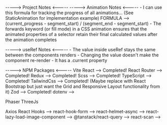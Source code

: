 -----> Project Notes <-----
-----> Animation Notes <-----
    - I can use this formula for tracking the progress of all animations... (See StaticAnimation for implementation example)
        FORMULA --> (current_progress - segment_start) / (segment_end - segment_start)
    - The forwards keyword (or fill mode) in a CSS animation ensures that the animated properties of a selector retain their final calculated values after the animation completes

-----> useRef Notes <-----
    - The value inside useRef stays the same between the components renders
    - Changing the value doesn't make the component re-render
    - It has a .current property

-----> NPM Packages <-----
Vite React --> Completed!
React Router --> Completed!
Redux --> Completed!
Scss --> Completed!
TypeScript --> Completed!
TailwindCss --> Completed! (Maybe replace with React Bootstrap but just want the Grid and Responsive Layout functionality from it)
Zod --> Completed!
dotenv -->

Phaser
ThreeJs

Axios
React Hooks --> 
react-hook-form --> 
react-helmet-async --> 
react-lazy-load-image-component -->
@tanstack/react-query --> 
react-scan --> 

    